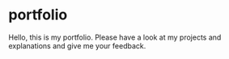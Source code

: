 # portfolio
Hello, this is my portfolio. Please have a look at my projects and explanations and give me your feedback.
